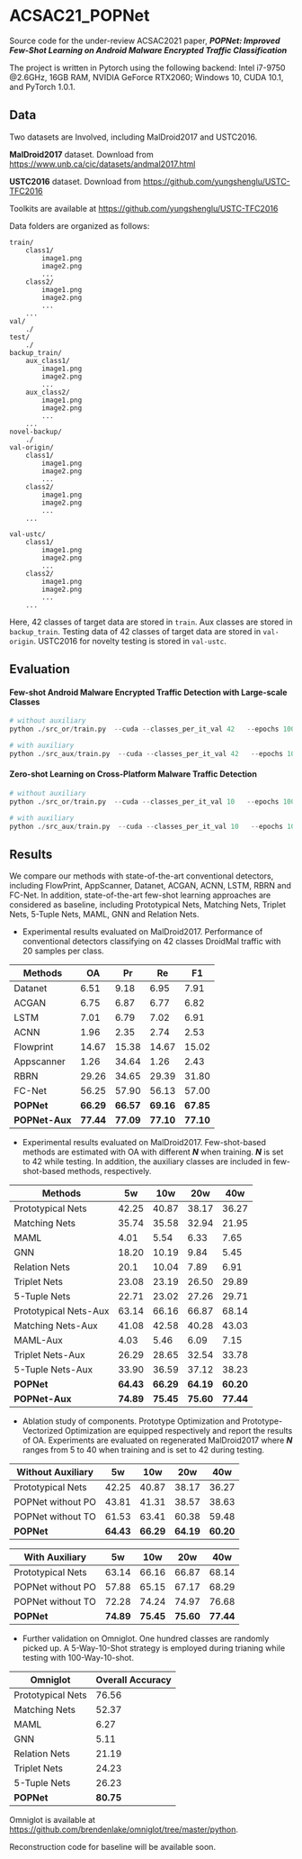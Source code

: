 # ACSAC21_POPNet

Source code for the under-review ACSAC2021 paper, ***POPNet: Improved Few-Shot Learning on Android Malware Encrypted Traffic Classification***

The project is written in Pytorch using the following backend: Intel i7-9750 @2.6GHz, 16GB RAM, NVIDIA GeForce RTX2060; Windows 10, CUDA 10.1, and PyTorch 1.0.1.

## Data



Two datasets are Involved, including  MalDroid2017 and USTC2016.

**MalDroid2017** dataset. Download from https://www.unb.ca/cic/datasets/andmal2017.html

**USTC2016** dataset. Download from https://github.com/yungshenglu/USTC-TFC2016

Toolkits are available at https://github.com/yungshenglu/USTC-TFC2016



Data folders are organized as follows:



```
train/
    class1/
        image1.png
        image2.png
        ...
    class2/
        image1.png
        image2.png
        ...
    ...
val/
	./
test/
	./
backup_train/
	aux_class1/
		image1.png
		image2.png
        ...
    aux_class2/
		image1.png
		image2.png
        ...
    ...
novel-backup/
	./  
val-origin/
    class1/
        image1.png
        image2.png
        ...
    class2/
        image1.png
        image2.png
        ...
    ...
    
val-ustc/
    class1/
        image1.png
        image2.png
        ...
    class2/
        image1.png
        image2.png
        ...
    ...
```



Here, 42 classes of target data are stored in ```train```.  Aux classes are stored in ```backup_train```. Testing data of 42 classes of target data are stored in ```val-origin```.  USTC2016 for novelty testing is stored in ```val-ustc```.



## Evaluation



#### Few-shot Android Malware Encrypted Traffic Detection with Large-scale Classes

```python
# without auxiliary
python ./src_or/train.py  --cuda --classes_per_it_val 42   --epochs 100 --large_scale True

# with auxiliary
python ./src_aux/train.py  --cuda --classes_per_it_val 42   --epochs 100 --large_scale True
```



#### Zero-shot Learning on Cross-Platform Malware Traffic Detection

```python
# without auxiliary
python ./src_or/train.py  --cuda --classes_per_it_val 10   --epochs 100 --novelty_dec True

# with auxiliary
python ./src_aux/train.py  --cuda --classes_per_it_val 10   --epochs 100 --novelty_dec True
```



## Results

We compare our methods with state-of-the-art conventional detectors, including FlowPrint,  AppScanner, Datanet,   ACGAN, ACNN, LSTM, RBRN and FC-Net. In addition, state-of-the-art few-shot learning approaches are considered as baseline, including Prototypical Nets, Matching Nets, Triplet Nets, 5-Tuple Nets, MAML,  GNN and Relation Nets.



- Experimental results evaluated on MalDroid2017. Performance of conventional detectors classifying on 42 classes DroidMal traffic with 20 samples per class.

| Methods        | OA        | Pr        | Re        | F1        |
| -------------- | --------- | --------- | --------- | --------- |
| Datanet        | 6.51      | 9.18      | 6.95      | 7.91      |
| ACGAN          | 6.75      | 6.87      | 6.77      | 6.82      |
| LSTM           | 7.01      | 6.79      | 7.02      | 6.91      |
| ACNN           | 1.96      | 2.35      | 2.74      | 2.53      |
| Flowprint      | 14.67     | 15.38     | 14.67     | 15.02     |
| Appscanner     | 1.26      | 34.64     | 1.26      | 2.43      |
| RBRN           | 29.26     | 34.65     | 29.39     | 31.80     |
| FC-Net         | 56.25     | 57.90     | 56.13     | 57.00     |
| **POPNet**     | **66.29** | **66.57** | **69.16** | **67.85** |
| **POPNet-Aux** | **77.44** | **77.09** | **77.10** | **77.10** |



- Experimental results evaluated on MalDroid2017. Few-shot-based methods are estimated with OA with different ***N*** when training. ***N*** is set to 42 while testing. In addition, the auxiliary classes are included in few-shot-based methods, respectively.

| Methods               | 5w        | 10w       | 20w       | 40w       |
| --------------------- | --------- | --------- | --------- | --------- |
| Prototypical Nets     | 42.25     | 40.87     | 38.17     | 36.27     |
| Matching Nets         | 35.74     | 35.58     | 32.94     | 21.95     |
| MAML                  | 4.01      | 5.54      | 6.33      | 7.65      |
| GNN                   | 18.20     | 10.19     | 9.84      | 5.45      |
| Relation Nets         | 20.1      | 10.04     | 7.89      | 6.91      |
| Triplet Nets          | 23.08     | 23.19     | 26.50     | 29.89     |
| 5-Tuple Nets          | 22.71     | 23.02     | 27.26     | 29.71     |
| Prototypical Nets-Aux | 63.14     | 66.16     | 66.87     | 68.14     |
| Matching Nets-Aux     | 41.08     | 42.58     | 40.28     | 43.03     |
| MAML-Aux              | 4.03      | 5.46      | 6.09      | 7.15      |
| Triplet Nets-Aux      | 26.29     | 28.65     | 32.54     | 33.78     |
| 5-Tuple Nets-Aux      | 33.90     | 36.59     | 37.12     | 38.23     |
| **POPNet**            | **64.43** | **66.29** | **64.19** | **60.20** |
| **POPNet-Aux**        | **74.89** | **75.45** | **75.60** | **77.44** |



- Ablation study of components. Prototype  Optimization and Prototype-Vectorized Optimization  are equipped respectively and report the results of OA. Experiments are evaluated on regenerated MalDroid2017 where ***N*** ranges from 5 to 40 when training and is set to 42 during testing.

| Without Auxiliary       |  5w        |  10w       |  20w       |  40w       |
| --------------------- | --------- | --------- | --------- | --------- |
| Prototypical Nets     |42.25|40.87|38.17|36.27|
| POPNet without PO     |43.81|41.31|38.57|38.63|
| POPNet without TO     |61.53|63.41|60.38|59.48|
| **POPNet**          | **64.43** | **66.29** | **64.19** | **60.20** |



| With Auxiliary | 5w | 10w | 20w | 40w |
| ----------------- | ----------- | ------------ | ------------ | ------------ |
| Prototypical Nets | 63.14       | 66.16        | 66.87        | 68.14        |
| POPNet without PO | 57.88       | 65.15        | 67.17        | 68.29        |
| POPNet without TO | 72.28       | 74.24        | 74.97        | 76.68        |
| **POPNet**        | **74.89**      | **75.45**       | **75.60**       | **77.44**       |



- Further validation on Omniglot. One hundred classes are randomly picked up. A 5-Way-10-Shot strategy is employed during trianing while testing with 100-Way-10-shot.

| Omniglot          | Overall Accuracy |
| ----------------- | ---------------- |
| Prototypical Nets | 76.56            |
| Matching Nets     | 52.37            |
| MAML              | 6.27             |
| GNN               | 5.11             |
| Relation Nets     | 21.19            |
| Triplet Nets      | 24.23            |
| 5-Tuple Nets      | 26.23            |
| **POPNet**        | **80.75**        |

Omniglot is available at https://github.com/brendenlake/omniglot/tree/master/python.

Reconstruction code for baseline will be available soon.
